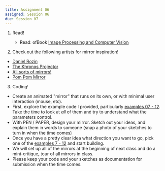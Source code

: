 ```yaml
---
title: Assignment 06
assigned: Session 06
due: Session 07
---
```


1. Read!
    - Read: ofBook [Image Processing and Computer Vision](http://openframeworks.cc/ofBook/chapters/image_processing_computer_vision.html)

2. Check out the following artists for mirror inspiration!
  - [Daniel Rozin](http://www.smoothware.com/danny/)
  - [The Khronos Projector](http://www.k2.t.u-tokyo.ac.jp/members/alvaro/Khronos/)
  - [All sorts of mirrors!](https://www.youtube.com/playlist?list=PL6C1909B96FB79A2A)
  - [Pom Pom Mirror](https://vimeo.com/128375543)

3. Coding!
  - Create an animated "mirror" that runs on its own, or with minimal user interaction (mouse, etc).
  - First, explore the example code I provided, particularly [examples 07 - 12](https://github.com/SAIC-ATS/ARTTECH-3135/tree/master/Session_06).  Take the time to look at _all_ of them and try to understand what the parameters control.
  - With PEN / PAPER, design your mirror. Sketch out your ideas, and explain them in words to someone (snap a photo of your sketches to turn in when the time comes)
  - Once you have a pretty clear idea what direction you want to go, pick one of the [examples 7 - 12](https://github.com/SAIC-ATS/ARTTECH-3135/tree/master/Session_06) and start building.
  - We will set up all of the mirrors at the beginning of next class and do a mini-critique, tour of all mirrors in class.
  - Please keep your code and your sketches as documentation for submission when the time comes.